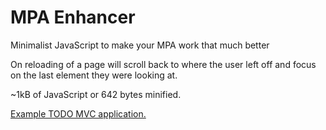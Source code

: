 # MPA Enhancer

Minimalist JavaScript to make your MPA work that much better

On reloading of a page will scroll back to where the user left off and focus on
the last element they were looking at.

~1kB of JavaScript or 642 bytes minified.

[Example TODO MVC application.](https://jon49.github.io/mpa-enhancer/todo/)

